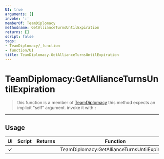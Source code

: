 ```yaml
---
UI: true
arguments: []
invoke: ':'
memberOf: TeamDiplomacy
methodname: GetAllianceTurnsUntilExpiration
returns: []
script: false
tags:
- TeamDiplomacy/_function
- function/UI
title: TeamDiplomacy.GetAllianceTurnsUntilExpiration
---
```

# TeamDiplomacy:GetAllianceTurnsUntilExpiration
> this function is a member of [TeamDiplomacy](civ-6/lua/TeamDiplomacy.md)
> this method expects an implicit "self" argument. invoke it with `:`
-----
## Usage
|  UI | Script | Returns | Function | Arguments |
|:---:|:------:|-------:|:--------:|:---------|
|✓| ||TeamDiplomacy:GetAllianceTurnsUntilExpiration||
